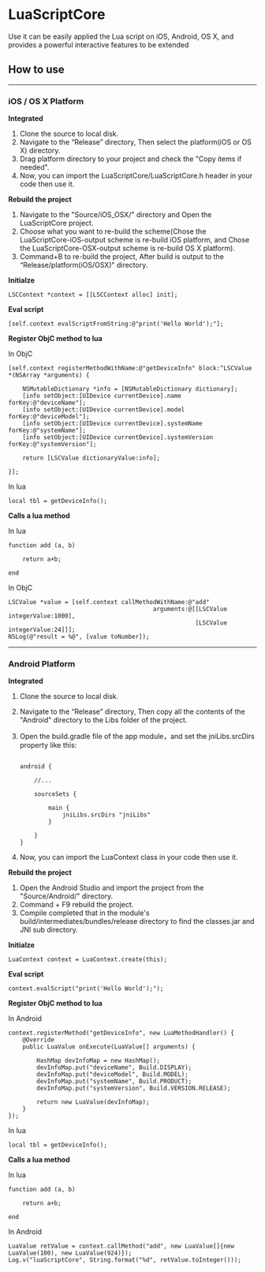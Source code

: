 # LuaScriptCore

Use it can be easily applied the Lua script on iOS, Android, OS X, and provides a powerful interactive features to be extended

## How to use

----------
### iOS / OS X Platform

**Integrated**

1. Clone the source to local disk.
2. Navigate to the “Release” directory, Then select the platform(iOS or OS X) directory.
3. Drag platform directory to your project and check the "Copy items if needed".
4. Now, you can import the LuaScriptCore/LuaScriptCore.h header in your code then use it.

**Rebuild the project**

1. Navigate to the "Source/iOS_OSX/" directory and Open the LuaScriptCore project.
2. Choose what you want to re-build the scheme(Chose the LuaScriptCore-iOS-output scheme is re-build iOS platform, and Chose the LuaScriptCore-OSX-output scheme is re-build OS X platform).
3. Command+B to re-build the project, After build is output to the “Release/platform(iOS/OSX)" directory.

**Initialze**

```
LSCContext *context = [[LSCContext alloc] init];
```

**Eval script**

```
[self.context evalScriptFromString:@"print('Hello World');"];
```

**Register ObjC method to lua**

In ObjC

```
[self.context registerMethodWithName:@"getDeviceInfo" block:^LSCValue *(NSArray *arguments) {
            
    NSMutableDictionary *info = [NSMutableDictionary dictionary];
    [info setObject:[UIDevice currentDevice].name forKey:@"deviceName"];
    [info setObject:[UIDevice currentDevice].model forKey:@"deviceModel"];
    [info setObject:[UIDevice currentDevice].systemName forKey:@"systemName"];
    [info setObject:[UIDevice currentDevice].systemVersion forKey:@"systemVersion"];
    
    return [LSCValue dictionaryValue:info];
    
}];
```

In lua

```
local tbl = getDeviceInfo();
```

**Calls a lua method**

In lua

```
function add (a, b)

    return a+b;

end
```

In ObjC

```
LSCValue *value = [self.context callMethodWithName:@"add"
                                         arguments:@[[LSCValue integerValue:1000],
                                                     [LSCValue integerValue:24]]];
NSLog(@"result = %@", [value toNumber]);
```
----------
### Android Platform

**Integrated**

1. Clone the source to local disk.
2. Navigate to the “Release” directory, Then copy all the contents of the "Android" directory to the Libs folder of the project.
3. Open the build.gradle file of the app module，and set the jniLibs.srcDirs property like this:


    ```

    android {

        //...

        sourceSets {

            main {
                jniLibs.srcDirs "jniLibs"
            }

        }
    }

    ```


4. Now, you can import the LuaContext class in your code then use it.

**Rebuild the project**

1. Open the Android Studio and import the project from the "Source/Android/" directory.
2. Command + F9 rebuild the project.
3. Compile completed that in the module's build/intermediates/bundles/release directory to find the classes.jar and JNI sub directory.

**Initialze**

```
LuaContext context = LuaContext.create(this);
```

**Eval script**

```
context.evalScript("print('Hello World');");
```

**Register ObjC method to lua**

In Android

```
context.registerMethod("getDeviceInfo", new LuaMethodHandler() {
    @Override
    public LuaValue onExecute(LuaValue[] arguments) {

        HashMap devInfoMap = new HashMap();
        devInfoMap.put("deviceName", Build.DISPLAY);
        devInfoMap.put("deviceModel", Build.MODEL);
        devInfoMap.put("systemName", Build.PRODUCT);
        devInfoMap.put("systemVersion", Build.VERSION.RELEASE);

        return new LuaValue(devInfoMap);
    }
});
```

In lua

```
local tbl = getDeviceInfo();
```

**Calls a lua method**

In lua

```
function add (a, b)

    return a+b;

end
```

In Android

```
LuaValue retValue = context.callMethod("add", new LuaValue[]{new LuaValue(100), new LuaValue(924)});
Log.v("luaScriptCore", String.format("%d", retValue.toInteger()));
```


